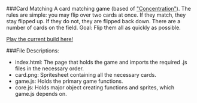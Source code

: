 ###Card Matching
A card matching game (based of ["Concentration"](http://en.wikipedia.org/wiki/Concentration_(game))). The rules are simple: you may flip over two cards at once. If they match, they stay flipped up. If they do not, they are flipped back down. There are a number of cards on the field. Goal: Flip them all as quickly as possible.


[Play the current build here!](http://jonathanbmiller.com/Games/Matching/CardMatching.aspx)


###File Descriptions:
* index.html: The page that holds the game and imports the required .js files in the necessary order.
* card.png: Spritesheet containing all the necessary cards.
* game.js: Holds the primary game functions.
* core.js: Holds major object creating functions and sprites, which game.js depends on.
